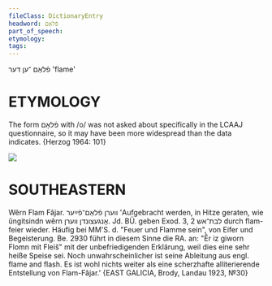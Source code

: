 ```yaml
---
fileClass: DictionaryEntry
headword: פֿלאַם
part_of_speech: 
etymology: 
tags: 
---
```

פֿלאַם
־ען
דער
'flame'

ETYMOLOGY
===========
The form פֿלאָם with /o/ was not asked about specifically in the LCAAJ questionnaire, so it may have been more widespread than the data indicates.
{Herzog 1964: 101}

![](https://ia902902.us.archive.org/9/items/Yiddish-Dialect-Maps/Herzog3-40-43-StoreGedirnGaver-tixlFlam-73.jpg)

SOUTHEASTERN
==============

Wêrn Flam Fâjar. ווערן פֿלאַם־פֿײַער 'Aufgebracht werden, in Hitze geraten, wie ûngitsindn wêrn אָנגעצונדן ווערן. Jd. BÜ. geben Exod. 3, 2 לבת־אש durch flam-feier wieder. Häufig bei MM'S. d. "Feuer und Flamme sein",  von Eifer und Begeisterung. Be. 2930 führt in diesem Sinne die RA. an: "Êr iz giworn Flomn mit Fleiš" mit der unbefriedigenden Erklärung, weil dies eine sehr heiße Speise sei. Noch unwahrscheinlicher ist seine Ableitung aus engl. flame and flash. Es ist wohl nichts weiter als eine scherzhafte alliterierende Entstellung von Flam-Fâjar.' {EAST GALICIA, Brody, Landau 1923, №30}